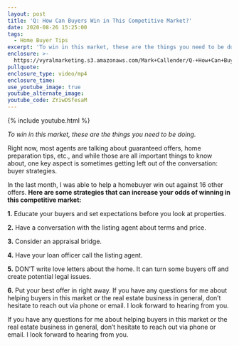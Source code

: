 ```yaml
---
layout: post
title: 'Q: How Can Buyers Win in This Competitive Market?'
date: 2020-08-26 15:25:00
tags:
  - Home Buyer Tips
excerpt: 'To win in this market, these are the things you need to be doing.'
enclosure: >-
  https://vyralmarketing.s3.amazonaws.com/Mark+Callender/Q-+How+Can+Buyers+Win+in+This+Competitive+Market_.mp4
pullquote:
enclosure_type: video/mp4
enclosure_time:
use_youtube_image: true
youtube_alternate_image:
youtube_code: ZYiwDSfesaM
---
```


{% include youtube.html %}

*To win in this market, these are the things you need to be doing.*

Right now, most agents are talking about guaranteed offers, home preparation tips, etc., and while those are all important things to know about, one key aspect is sometimes getting left out of the conversation: buyer strategies.

In the last month, I was able to help a homebuyer win out against 16 other offers. **Here are some strategies that can increase your odds of winning in this competitive market:**

**1\.** Educate your buyers and set expectations before you look at properties.

**2\.** Have a conversation with the listing agent about terms and price.

**3\.** Consider an appraisal bridge.&nbsp;

**4\.** Have your loan officer call the listing agent.

**5\.** DON’T write love letters about the home. It can turn some buyers off and create potential legal issues.

**6\.** Put your best offer in right away. If you have any questions for me about helping buyers in this market or the real estate business in general, don’t hesitate to reach out via phone or email. I look forward to hearing from you.

If you have any questions for me about helping buyers in this market or the real estate business in general, don’t hesitate to reach out via phone or email. I look forward to hearing from you.

&nbsp;

&nbsp;

&nbsp;

&nbsp;
